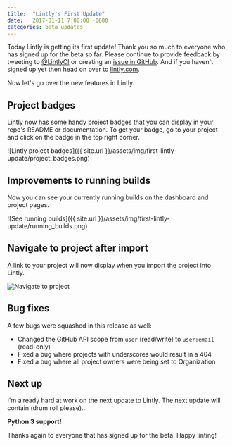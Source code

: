 ```yaml
---
title:  "Lintly's First Update"
date:   2017-01-11 7:00:00 -0600
categories: beta updates
---
```


Today Lintly is getting its first update! Thank you so much to everyone who has signed up for the beta so far. Please continue to provide feedback by tweeting to [@LintlyCI](https://twitter.com/LintlyCI) or creating an [issue in GitHub](https://github.com/LintlyCI/Lintly-Issues/issues). And if you haven't signed up yet then head on over to [lintly.com](https://lintly.com).

Now let's go over the new features in Lintly.

## Project badges

Lintly now has some handy project badges that you can display in your repo's README or documentation. To get your badge, go to your project and click on the badge in the top right corner.

![Lintly project badges]({{ site.url }}/assets/img/first-lintly-update/project_badges.png)

## Improvements to running builds

Now you can see your currently running builds on the dashboard and project pages.

![See running builds]({{ site.url }}/assets/img/first-lintly-update/running_builds.png)

## Navigate to project after import

A link to your project will now display when you import the project into Lintly.

<img src="{{ site.url }}/assets/img/first-lintly-update/import_links.png" alt="Navigate to project" class="img-50">

## Bug fixes

A few bugs were squashed in this release as well:

* Changed the GitHub API scope from `user` (read/write) to `user:email` (read-only)
* Fixed a bug where projects with underscores would result in a 404
* Fixed a bug where all project owners were being set to Organization

## Next up

I'm already hard at work on the next update to Lintly. The next update will contain (drum roll please)...

**Python 3 support!**

Thanks again to everyone that has signed up for the beta. Happy linting!

